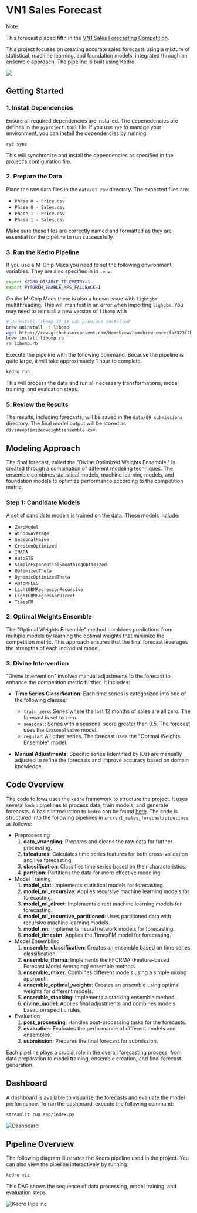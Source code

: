 # VN1 Sales Forecast

> [!NOTE]
> This forecast placed fifth in the [VN1 Sales Forecasting Competition](https://www.datasource.ai/en/users/an-hoang/competitions/phase-2-vn1-forecasting-accuracy-challenge/datathon_detail/leaderboard).

This project focuses on creating accurate sales forecasts using a mixture of statistical, machine learning, and foundation models, integrated through an ensemble approach. The pipeline is built using Kedro.

![](./static/visualization.svg)

## Getting Started

### 1. Install Dependencies

Ensure all required dependencies are installed. The depenedencies are defines in the `pyproject.toml` file.
If you use `rye` to manage your environment, you can install the dependencies by running:

```bash
rye sync
```

This will synchronize and install the dependencies as specified in the project's configuration file.

### 2. Prepare the Data

Place the raw data files in the `data/01_raw` directory. The expected files are:

- `Phase 0 - Price.csv`
- `Phase 0 - Sales.csv`
- `Phase 1 - Price.csv`
- `Phase 1 - Sales.csv`

Make sure these files are correctly named and formatted as they are essential for the pipeline to run successfully.

### 3. Run the Kedro Pipeline

If you use a M-Chip Macs you need to set the following environment variables. They are also specifies in in `.env`.

```bash
export KEDRO_DISABLE_TELEMETRY=1
export PYTORCH_ENABLE_MPS_FALLBACK=1
```

On the M-Chip Macs there is also a known issue with `lightgbm` multithreading.
This will manifest in an error when importing `lighgbm`.
You may need to reinstall a new version of `libomp` with

```bash
# Uninstall libomp if it was previous installed
brew uninstall -f libomp
wget https://raw.githubusercontent.com/Homebrew/homebrew-core/fb8323f2b170bd4ae97e1bac9bf3e2983af3fdb0/Formula/libomp.rb
brew install libomp.rb
rm libomp.rb
```

Execute the pipeline with the following command. Because the pipeline is quite large, it will take approximately 1 hour to complete.

```bash
kedro run
```

This will process the data and run all necessary transformations, model training, and evaluation steps.

### 5. Review the Results

The results, including forecasts, will be saved in the `data/09_submissions` directory. The final model output will be stored as `divineoptimizedweightsensemble.csv`.

## Modeling Approach

The final forecast, called the "Divine Optimized Weights Ensemble," is created through a combination of different modeling techniques. The ensemble combines statistical models, machine learning models, and foundation models to optimize performance according to the competition metric.

### Step 1: Candidate Models

A set of candidate models is trained on the data. These models include:

- `ZeroModel`
- `WindowAverage`
- `SeasonalNaive`
- `CrostonOptimized`
- `IMAPA`
- `AutoETS`
- `SimpleExponentialSmoothingOptimized`
- `OptimizedTheta`
- `DynamicOptimizedTheta`
- `AutoMFLES`
- `LightGBMRegressorRecursive`
- `LightGBMRegressorDirect`
- `TimesFM`

### 2. Optimal Weights Ensemble

The "Optimal Weights Ensemble" method combines predictions from multiple models by learning the optimal weights that minimize the competition metric. This approach ensures that the final forecast leverages the strengths of each individual model.

### 3. Divine Intervention

"Divine Intervention" involves manual adjustments to the forecast to enhance the competition metric further. It includes:

- **Time Series Classification**: Each time series is categorized into one of the following classes:
  - `train_zero`: Series where the last 12 months of sales are all zero. The forecast is set to zero.
  - `seasonal`: Series with a seasonal score greater than 0.5. The forecast uses the `SeasonalNaive` model.
  - `regular`: All other series. The forecast uses the "Optimal Weights Ensemble" model.

- **Manual Adjustments**: Specific series (identified by IDs) are manually adjusted to refine the forecasts and improve accuracy based on domain knowledge.

## Code Overview

The code follows uses the `kedro` framework to structure the project.
It uses several `kedro` pipelines to process data, train models, and generate forecasts.
A basic introduction to `kedro` can be found [here](https://docs.kedro.org/en/stable/tutorial/spaceflights_tutorial.html).
The code is structured into the following pipelines in `src/vn1_sales_forecast/pipelines` as follows:

- Preprocessing
  1. **data_wrangling**: Prepares and cleans the raw data for further processing.
  1. **tsfeatures**: Calculates time series features for both cross-validation and live forecasting.
  1. **classification**: Classifies time series based on their characteristics.
  1. **partition**: Partitions the data for more effective modeling.
- Model Training
  1. **model_stat**: Implements statistical models for forecasting.
  1. **model_ml_recursive**: Applies recursive machine learning models for forecasting.
  1. **model_ml_direct**: Implements direct machine learning models for forecasting.
  1. **model_ml_recursive_partitioned**: Uses partitioned data with recursive machine learning models.
  1. **model_nn**: Implements neural network models for forecasting.
  1. **model_timesfm**: Applies the TimesFM model for forecasting.
- Model Ensembling
  1. **ensemble_classification**: Creates an ensemble based on time series classification.
  1. **ensemble_fforma**: Implements the FFORMA (Feature-based Forecast Model Averaging) ensemble method.
  1. **ensemble_mixer**: Combines different models using a simple mixing approach.
  1. **ensemble_optimal_weights**: Creates an ensemble using optimal weights for different models.
  1. **ensemble_stacking**: Implements a stacking ensemble method.
  1. **divine_model**: Applies final adjustments and combines models based on specific rules.
- Evaluation
  1. **post_processing**: Handles post-processing tasks for the forecasts.
  1. **evaluation**: Evaluates the performance of different models and ensembles.
  1. **submission**: Prepares the final forecast for submission.

Each pipeline plays a crucial role in the overall forecasting process, from data preparation to model training, ensemble creation, and final forecast generation.

## Dashboard

A dashboard is available to visualize the forecasts and evaluate the model performance. To run the dashboard, execute the following command:

```bash
streamlit run app/index.py
```

![Dashboard](./static/streamlit_screenshot.png)

## Pipeline Overview

The following diagram illustrates the Kedro pipeline used in the project.
You can also view the pipeline interactively by running:

```bash
kedro viz
```

This DAG shows the sequence of data processing, model training, and evaluation steps.

![Kedro Pipeline](./static/kedro-pipeline.svg)
